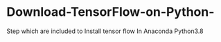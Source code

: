# Download-TensorFlow-on-Python-
Step which are included to Install tensor flow In Anaconda Python3.8
